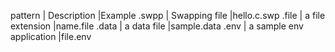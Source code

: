 pattern      | Description                  |Example
.swpp        | Swapping file                |hello.c.swp
.file        | a file extension             |name.file
.data        | a data file                  |sample.data
.env         | a sample env application     |file.env
